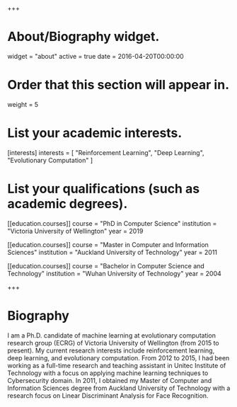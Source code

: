 +++
# About/Biography widget.
widget = "about"
active = true
date = 2016-04-20T00:00:00

# Order that this section will appear in.
weight = 5

# List your academic interests.
[interests]
  interests = [
    "Reinforcement Learning",
    "Deep Learning",
    "Evolutionary Computation"
  ]

# List your qualifications (such as academic degrees).
[[education.courses]]
  course = "PhD in Computer Science"
  institution = "Victoria University of Wellington"
  year = 2019

[[education.courses]]
  course = "Master in Computer and Information Sciences"
  institution = "Auckland University of Technology"
  year = 2011

[[education.courses]]
  course = "Bachelor in Computer Science and Technology"
  institution = "Wuhan University of Technology"
  year = 2004
 
+++

# Biography

I am a Ph.D. candidate of machine learning at evolutionary computation research group (ECRG) of Victoria University of Wellington (from 2015 to present). My current research interests include reinforcement learning, deep learning, and evolutionary computation. From 2012 to 2015, I had been working as a full-time research and teaching assistant in Unitec Institute of Technology with a focus on applying machine learning techniques to Cybersecurity domain. In 2011, I obtained my Master of Computer and Information Sciences degree from Auckland University of Technology with a research focus on Linear Discriminant Analysis for Face Recognition.
